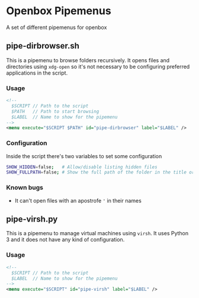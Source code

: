 # Openbox Pipemenus
A set of different pipemenus for openbox


## pipe-dirbrowser.sh
This is a pipemenu to browse folders recursively. It opens files and directories using `xdg-open` so it's not necessary to be configuring preferred applications in the script.

### Usage
```xml
<!--
  $SCRIPT // Path to the script
  $PATH   // Path to start browsing
  $LABEL  // Name to show for the pipemenu
-->
<menu execute="$SCRIPT $PATH" id="pipe-dirbrowser" label="$LABEL" />
```

### Configuration
Inside the script there's two variables to set some configuration
```sh
SHOW_HIDDEN=false;   # Allow/disable listing hidden files
SHOW_FULLPATH=false; # Show the full path of the folder in the title or only the current folder's name
```

### Known bugs
* It can't open files with an apostrofe `'` in their names


## pipe-virsh.py
This is a pipemenu to manage virtual machines using `virsh`. It uses Python 3 and it does not have any kind of configuration.

### Usage
```xml
<!--
  $SCRIPT // Path to the script
  $LABEL  // Name to show for the pipemenu
-->
<menu execute="$SCRIPT" id="pipe-virsh" label="$LABEL" />
```

